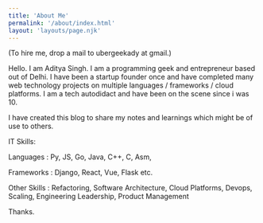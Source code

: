 ```yaml
---
title: 'About Me'
permalink: '/about/index.html'
layout: 'layouts/page.njk'
---
```


(To hire me, drop a mail to ubergeekady at gmail.)

Hello. I am Aditya Singh. I am a programming geek and entrepreneur based out of Delhi. I have been a startup founder once and have completed many web technology projects on multiple languages / frameworks / cloud platforms. I am a tech autodidact and have been on the scene since i was 10.

I have created this blog to share my notes and learnings which might be of use to others.

IT Skills:

Languages : Py, JS, Go, Java, C++, C, Asm,

Frameworks : Django, React, Vue, Flask etc.

Other Skills : Refactoring, Software Architecture, Cloud Platforms, Devops, Scaling, Engineering Leadership, Product Management


Thanks.